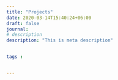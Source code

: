 ```yaml
---
title: "Projects"
date: 2020-03-14T15:40:24+06:00
draft: false
journal:
# description
description: "This is meta description"


tags :


---
```

